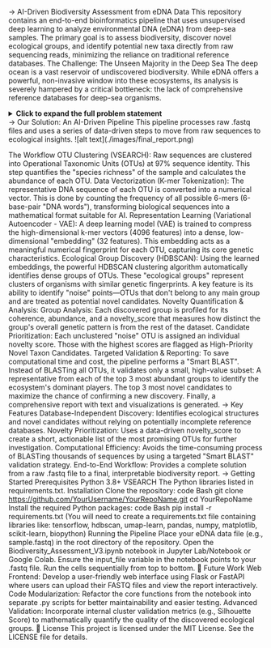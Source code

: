 -> AI-Driven Biodiversity Assessment from eDNA Data
This repository contains an end-to-end bioinformatics pipeline that uses unsupervised deep learning to analyze environmental DNA (eDNA) from deep-sea samples. The primary goal is to assess biodiversity, discover novel ecological groups, and identify potential new taxa directly from raw sequencing reads, minimizing the reliance on traditional reference databases.
The Challenge: The Unseen Majority in the Deep Sea
The deep ocean is a vast reservoir of undiscovered biodiversity. While eDNA offers a powerful, non-invasive window into these ecosystems, its analysis is severely hampered by a critical bottleneck: the lack of comprehensive reference databases for deep-sea organisms.
<details>
<summary><b>Click to expand the full problem statement</b></summary>
Title: Identifying Taxonomy and Assessing Biodiversity from eDNA Datasets
Background
The deep ocean, encompassing vast and remote ecosystems like abyssal plains, hydrothermal vents, and seamounts, harbors a significant portion of global biodiversity, much of which remains undiscovered due to its inaccessibility. Understanding deep-sea biodiversity is critical for elucidating ecological interactions (e.g., food webs, nutrient cycling), informing conservation strategies for vulnerable marine habitats, and identifying novel eukaryotic species with potential biotechnological or ecological significance.
Environmental DNA (eDNA) has emerged as a powerful, non-invasive tool for studying these ecosystems... offering insights into species richness and community structure.
Description
The Centre for Marine Living Resources and Ecology (CMLRE) will undertake routine voyages to the deep sea and collect sediment and water samples for biodiversity assessment...
However, assigning raw eDNA sequencing reads to eukaryotic taxa or inferring their ecological roles presents significant challenges, primarily due to the poor representation of deep-sea organisms in reference databases like SILVA, PR2, or NCBI... This dependency limits the discovery of new species and hinders accurate biodiversity assessments...
Expected Solution
To address the challenges of poor database representation and computational time in deep-sea eDNA analysis, we propose an AI-driven pipeline that uses deep learning and unsupervised learning to identify eukaryotic taxa and assess biodiversity directly from raw eDNA reads. The solution should be able to classify the sequences, annotate and estimate abundance. This solution minimizes reliance on reference databases, reduces computational time through optimized workflows, and enables the discovery of novel taxa and ecological insights in deep-sea ecosystems.
</details>
-> Our Solution: An AI-Driven Pipeline
This pipeline processes raw .fastq files and uses a series of data-driven steps to move from raw sequences to ecological insights.
![alt text](./images/final_report.png)

The Workflow
OTU Clustering (VSEARCH): Raw sequences are clustered into Operational Taxonomic Units (OTUs) at 97% sequence identity. This step quantifies the "species richness" of the sample and calculates the abundance of each OTU.
Data Vectorization (K-mer Tokenization): The representative DNA sequence of each OTU is converted into a numerical vector. This is done by counting the frequency of all possible 6-mers (6-base-pair "DNA words"), transforming biological sequences into a mathematical format suitable for AI.
Representation Learning (Variational Autoencoder - VAE): A deep learning model (VAE) is trained to compress the high-dimensional k-mer vectors (4096 features) into a dense, low-dimensional "embedding" (32 features). This embedding acts as a meaningful numerical fingerprint for each OTU, capturing its core genetic characteristics.
Ecological Group Discovery (HDBSCAN): Using the learned embeddings, the powerful HDBSCAN clustering algorithm automatically identifies dense groups of OTUs. These "ecological groups" represent clusters of organisms with similar genetic fingerprints. A key feature is its ability to identify "noise" points—OTUs that don't belong to any main group and are treated as potential novel candidates.
Novelty Quantification & Analysis:
Group Analysis: Each discovered group is profiled for its coherence, abundance, and a novelty_score that measures how distinct the group's overall genetic pattern is from the rest of the dataset.
Candidate Prioritization: Each unclustered "noise" OTU is assigned an individual novelty score. Those with the highest scores are flagged as High-Priority Novel Taxon Candidates.
Targeted Validation & Reporting: To save computational time and cost, the pipeline performs a "Smart BLAST". Instead of BLASTing all OTUs, it validates only a small, high-value subset:
A representative from each of the top 3 most abundant groups to identify the ecosystem's dominant players.
The top 3 most novel candidates to maximize the chance of confirming a new discovery.
Finally, a comprehensive report with text and visualizations is generated.
-> Key Features
Database-Independent Discovery: Identifies ecological structures and novel candidates without relying on potentially incomplete reference databases.
Novelty Prioritization: Uses a data-driven novelty_score to create a short, actionable list of the most promising OTUs for further investigation.
Computational Efficiency: Avoids the time-consuming process of BLASTing thousands of sequences by using a targeted "Smart BLAST" validation strategy.
End-to-End Workflow: Provides a complete solution from a raw .fastq file to a final, interpretable biodiversity report.
-> Getting Started
Prerequisites
Python 3.8+
VSEARCH 
The Python libraries listed in requirements.txt.
Installation
Clone the repository:
code
Bash
git clone https://github.com/YourUsername/YourRepoName.git
cd YourRepoName
Install the required Python packages:
code
Bash
pip install -r requirements.txt
(You will need to create a requirements.txt file containing libraries like: tensorflow, hdbscan, umap-learn, pandas, numpy, matplotlib, scikit-learn, biopython)
Running the Pipeline
Place your eDNA data file (e.g., sample.fastq) in the root directory of the repository.
Open the Biodiversity_Assessment_V3.ipynb notebook in Jupyter Lab/Notebook or Google Colab.
Ensure the input_file variable in the notebook points to your .fastq file.
Run the cells sequentially from top to bottom.
🔮 Future Work
Web Frontend: Develop a user-friendly web interface using Flask or FastAPI where users can upload their FASTQ files and view the report interactively.
Code Modularization: Refactor the core functions from the notebook into separate .py scripts for better maintainability and easier testing.
Advanced Validation: Incorporate internal cluster validation metrics (e.g., Silhouette Score) to mathematically quantify the quality of the discovered ecological groups.
📄 License
This project is licensed under the MIT License. See the LICENSE file for details.
